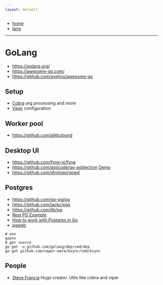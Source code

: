 ```yaml
---
layout: default
---
```

- [home](/index.md)
- [lang](/lang.md)

---
# GoLang
- <https://golang.org/>
- <https://awesome-go.com/>
- <https://github.com/avelino/awesome-go>

## Setup
- [Cobra](https://github.com/spf13/cobra) arg processing and more
- [Viper](https://github.com/spf13/viper) configuration

## Worker pool
- <https://github.com/alitto/pond>

## Desktop UI
- <https://github.com/fyne-io/fyne>
- <https://github.com/asticode/go-astilectron> [Demo](https://github.com/asticode/go-astilectron-demo)
- <https://github.com/dtylman/gowd>


## Postgres
- <https://github.com/go-pg/pg>
- <https://github.com/jackc/pgx>
- <https://github.com/lib/pq>
- [Rest PG Example](https://semaphoreci.com/community/tutorials/building-and-testing-a-rest-api-in-go-with-gorilla-mux-and-postgresql)
- [How to work with Postgres in Go](https://medium.com/avitotech/how-to-work-with-postgres-in-go-bad2dabd13e4)
- [pgweb](https://github.com/sosedoff/pgweb)

```
# env
goenv
# get source
go get -u github.com/golang/dep/cmd/dep
go get github.com/vapor-ware/ksync/cmd/ksync
```

## People
- [Steve Francia](https://github.com/spf13) Hugo creator. Utils like cobra and viper

